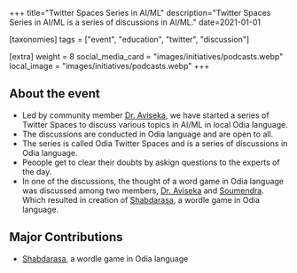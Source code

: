 +++
title="Twitter Spaces Series in AI/ML"
description="Twitter Spaces Series in AI/ML is a series of discussions in AI/ML."
date=2021-01-01

[taxonomies]
tags = ["event", "education", "twitter", "discussion"]

[extra]
weight = 8
social_media_card = "images/initiatives/podcasts.webp"
local_image = "images/initiatives/podcasts.webp"
+++

## About the event

- Led by community member [Dr. Aviseka](https://x.com/aviseka), we have started a series of Twitter Spaces to discuss various topics in AI/ML in local Odia language.
- The discussions are conducted in Odia language and are open to all.
- The series is called Odia Twitter Spaces and is a series of discussions in Odia language.
- Peoople get to clear their doubts by askign questions to the experts of the day.
- In one of the discussions, the thought of a word game in Odia language was discussed among two members, [Dr. Aviseka](https://x.com/aviseka) and [Soumendra](www.soumendrak.com). Which resulted in creation of [Shabdarasa](https://www.shabdarasa.com), a wordle game in Odia language.

## Major Contributions

- [Shabdarasa](https://www.shabdarasa.com), a wordle game in Odia language
